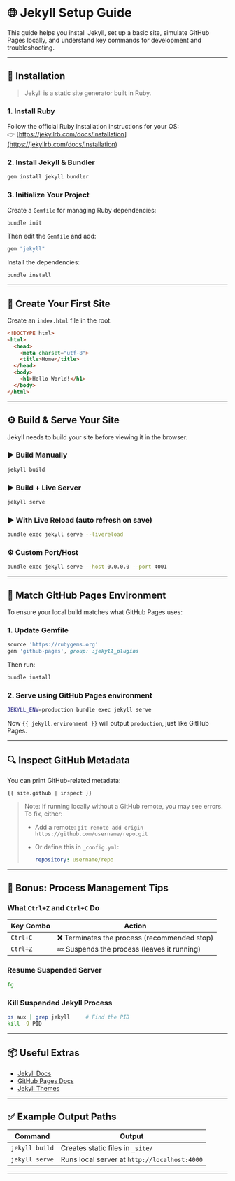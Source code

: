 # 🌐 Jekyll Setup Guide

This guide helps you install Jekyll, set up a basic site, simulate GitHub Pages locally, and understand key commands for development and troubleshooting.

---

## 🧱 Installation

> Jekyll is a static site generator built in Ruby.

### 1. Install Ruby

Follow the official Ruby installation instructions for your OS:  
👉 [https://jekyllrb.com/docs/installation](https://jekyllrb.com/docs/installation)

### 2. Install Jekyll & Bundler

```bash
gem install jekyll bundler
````

### 3. Initialize Your Project

Create a `Gemfile` for managing Ruby dependencies:

```bash
bundle init
```

Then edit the `Gemfile` and add:

```ruby
gem "jekyll"
```

Install the dependencies:

```bash
bundle install
```

---

## 🚀 Create Your First Site

Create an `index.html` file in the root:

```html
<!DOCTYPE html>
<html>
  <head>
    <meta charset="utf-8">
    <title>Home</title>
  </head>
  <body>
    <h1>Hello World!</h1>
  </body>
</html>
```

---

## ⚙️ Build & Serve Your Site

Jekyll needs to build your site before viewing it in the browser.

### ▶️ Build Manually

```bash
jekyll build
```

### ▶️ Build + Live Server

```bash
jekyll serve
```

### ▶️ With Live Reload (auto refresh on save)

```bash
bundle exec jekyll serve --livereload
```

### ⚙️ Custom Port/Host

```bash
bundle exec jekyll serve --host 0.0.0.0 --port 4001
```

---

## 🧪 Match GitHub Pages Environment

To ensure your local build matches what GitHub Pages uses:

### 1. Update Gemfile

```ruby
source 'https://rubygems.org'
gem 'github-pages', group: :jekyll_plugins
```

Then run:

```bash
bundle install
```

### 2. Serve using GitHub Pages environment

```bash
JEKYLL_ENV=production bundle exec jekyll serve
```

Now `{{ jekyll.environment }}` will output `production`, just like GitHub Pages.

---

## 🔍 Inspect GitHub Metadata

You can print GitHub-related metadata:

```liquid
{{ site.github | inspect }}
```

> Note: If running locally without a GitHub remote, you may see errors. To fix, either:
>
> * Add a remote: `git remote add origin https://github.com/username/repo.git`
> * Or define this in `_config.yml`:
>
>   ```yaml
>   repository: username/repo
>   ```

---

## 🧠 Bonus: Process Management Tips

### What `Ctrl+Z` and `Ctrl+C` Do

| Key Combo | Action                                      |
| --------- | ------------------------------------------- |
| `Ctrl+C`  | ❌ Terminates the process (recommended stop) |
| `Ctrl+Z`  | 💤 Suspends the process (leaves it running) |

### Resume Suspended Server

```bash
fg
```

### Kill Suspended Jekyll Process

```bash
ps aux | grep jekyll     # Find the PID
kill -9 PID
```

---

## 📦 Useful Extras

* [Jekyll Docs](https://jekyllrb.com/docs/)
* [GitHub Pages Docs](https://pages.github.com/)
* [Jekyll Themes](https://pages.github.com/themes/)

---

## ✅ Example Output Paths

| Command        | Output                                       |
| -------------- | -------------------------------------------- |
| `jekyll build` | Creates static files in `_site/`             |
| `jekyll serve` | Runs local server at `http://localhost:4000` |

---
